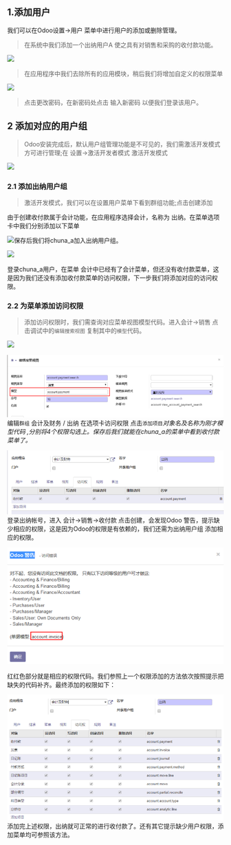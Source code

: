 ## 1.添加用户

我们可以在Odoo设置-&gt;用户 菜单中进行用户的添加或删除管理。

> 在系统中我们添加一个出纳用户A 使之具有对销售和采购的收付款功能。

![](file:///C:\Users\xc\AppData\Roaming\Tencent\Users\419412545\QQ\WinTemp\RichOle\}L%28~9ONRYQ`US3Y%29$7E5{EJ.png)

> 在应用程序中我们去除所有的应用模块，稍后我们将增加自定义的权限菜单

![](file:///C:\Users\xc\AppData\Roaming\Tencent\Users\419412545\QQ\WinTemp\RichOle\H]WDDG}F1P_5W8O49}5F99B.png)

> 点击更改密码，在新密码处点击 输入新密码 以便我们登录该用户。

## 2 添加对应的用户组

> Odoo安装完成后，默认用户组管理功能是不可见的，我们需激活开发模式方可进行管理;在 设置-&gt;激活开发者模式 激活开发模式

![](file:///C:\Users\xc\AppData\Roaming\Tencent\Users\419412545\QQ\WinTemp\RichOle\~I1O2FMQ18DQP$RYONU5JF5.png)

### 2.1 添加出纳用户组

> 激活开发模式，我们可以在设置用户菜单下看到群组功能;点击创建添加

由于创建收付款属于会计功能，在应用程序选择会计，名称为 出纳。在菜单选项卡中我们分别添加以下菜单

![](file:///C:\Users\xc\AppData\Roaming\Tencent\Users\419412545\QQ\WinTemp\RichOle\HQ]44W2GF_[TEH~{}~I[O5V.png)保存后我们将chuna\_a加入出纳用户组。

![](file:///C:\Users\xc\AppData\Roaming\Tencent\Users\419412545\QQ\WinTemp\RichOle\$%29AAWRRZXMD[}6GJKH231XI.png)

登录chuna\_a用户，在菜单 会计中已经有了会计菜单，但还没有收付款菜单，这是因为我们还没有添加收付款菜单的访问权限，下一步我们将添加对应的访问权限。

### 2.2 为菜单添加访问权限

> 添加访问权限时，我们需查询对应菜单视图模型代码。进入会计-&gt;销售 点击调试中的`编辑搜索视图` 复制其中的`模型`代码。

![](file:///C:\Users\xc\AppData\Roaming\Tencent\Users\419412545\QQ\WinTemp\RichOle\XLD[9P40J3Y]4_V5{9GCDA0.png)

![](/assets/import0313.png)编辑`群组` 会计及财务 / 出纳 在选项卡访问权限 点击`添加项目`_对象名及名称为刚才模型代码 ,分别将4个权限勾选上。保存后我们就能在chuna\_a的菜单中看到收付款菜单了。_

![](/assets/import031301.png)登录出纳帐号，进入 会计-&gt;销售-&gt;收付款 点击创建，会发现Odoo 警告，提示缺少相应的权限，这是因为Odoo的权限是有依赖的，我们还需为出纳用户组 添加相应的权限。

![](/assets/import03131459.png)

红红色部分就是相应的权限代码。我们参照上一个权限添加的方法依次按照提示把缺失的代码补齐。最终添加的权限如下：

![](/assets/import03131520.png)添加完上述权限，出纳就可正常的进行收付款了。还有其它提示缺少用户权限，添加菜单均可参照该方法。

